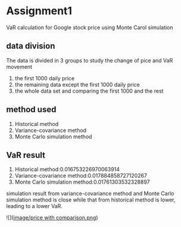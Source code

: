 # Assignment1

VaR calculation for Google stock price using Monte Carol simulation

## data division
The data is divided in 3 groups to study the change of pice and VaR movement
1. the first 1000 daily price
2. the remaining data except the first 1000 daily price
3. the whole data set and comparing the first 1000 and the rest

## method used
1. Historical method
2. Variance-covariance method
3. Monte Carlo simulation method

## VaR result
1. Historical method:0.016753226970063914
2. Variance-covariance method:0.017884858727120267 
3. Monte Carlo simulation method:0.01761303532328897

simulation result from variance-covariance method and Monte Carlo simulation method is close while that from historical method is lower, leading to a lower VaR.

![]([image/price with comparison.png](https://github.com/algo23-222040060/Assignment1/blob/main/image/price%20with%20comparison.png))
